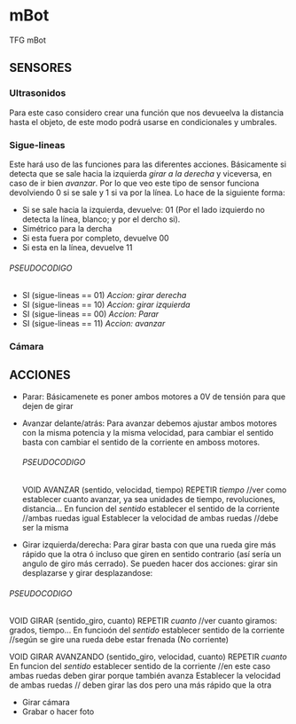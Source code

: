 # mBot
TFG mBot


## SENSORES
  ### Ultrasonidos
  Para este caso considero crear una función que nos devueelva la distancia hasta el objeto, de este modo podrá usarse en condicionales y umbrales.
  
  ### Sigue-lineas
  Este hará uso de las funciones para las diferentes acciones. Básicamente si detecta que se sale hacia la izquierda *girar a la derecha* y viceversa, en caso de ir bien *avanzar*.
  Por lo que veo este tipo de sensor funciona devolviendo 0 si se sale y 1 si va por la línea. Lo hace de la siguiente forma:
  * Si se sale hacia la izquierda, devuelve: 01 (Por el lado izquierdo no detecta la línea, blanco; y por el dercho si).    
  * Simétrico para la dercha
  * Si esta fuera por completo, devuelve 00
  * Si esta en la línea, devuelve 11

  ###### PSEUDOCODIGO
  - SI (sigue-lineas == 01) *Accion: girar derecha*
  - SI (sigue-lineas == 10) *Accion: girar izquierda*
  - SI (sigue-lineas == 00) *Accion: Parar*
  - SI (sigue-lineas == 11) *Accion: avanzar*
    
    
  
  ### Cámara

## ACCIONES
  * Parar:
    Básicamenete es poner ambos motores a 0V de tensión para que dejen de girar
    
  * Avanzar delante/atrás:
    Para avanzar debemos ajustar ambos motores con la misma potencia y la misma velocidad, para cambiar el sentido basta con cambiar el sentido de la corriente en amboss motores.
    
    ###### PSEUDOCODIGO
    VOID AVANZAR (sentido, velocidad, tiempo)
      REPETIR *tiempo*  //ver como establecer cuanto avanzar, ya sea unidades de tiempo, revoluciones, distancia... 
        En funcion del *sentido* establecer el sentido de la corriente    //ambas ruedas igual
        Establecer la velocidad de ambas ruedas   //debe ser la misma
      
    
  * Girar izquierda/derecha:
  Para girar basta con que una rueda gire más rápido que la otra ó incluso que giren en sentido contrario (así sería un angulo de giro más cerrado).
  Se pueden hacer dos acciones: girar sin desplazarse y girar desplazandose:
  
  ###### PSEUDOCODIGO
  VOID GIRAR (sentido_giro, cuanto)
    REPETIR *cuanto*    //ver cuanto giramos: grados, tiempo...
      En funcioón del *sentido* establecer sentido de la corriente    //según se gire una rueda debe estar frenada (No corriente)
      
  VOID GIRAR AVANZANDO (sentido_giro, velocidad, cuanto)
    REPETIR *cuanto*
      En funcion del *sentido* establecer sentido de la corriente   //en este caso ambas ruedas deben girar porque también avanza
      Establecer la velocidad de ambas ruedas    // deben girar las dos pero una más rápido que la otra
      

  * Girar cámara
  * Grabar o hacer foto
